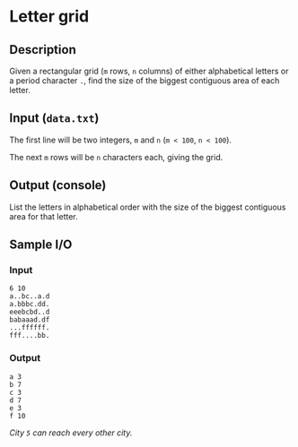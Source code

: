 # Letter grid

## Description
Given a rectangular grid (`m` rows, `n` columns) of either alphabetical letters or a period character `.`, find the size of the biggest contiguous area of each letter.

## Input (`data.txt`)
The first line will be two integers, `m` and `n` (`m < 100`, `n < 100`).

The next `m` rows will be `n` characters each, giving the grid.

## Output (console)
List the letters in alphabetical order with the size of the biggest contiguous area for that letter. 

## Sample I/O
### Input
```
6 10
a..bc..a.d
a.bbbc.dd.
eeebcbd..d
babaaad.df
...ffffff.
fff....bb.
```

### Output
```
a 3
b 7
c 3
d 7
e 3
f 10
```

*City `5` can reach every other city.*
